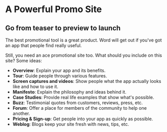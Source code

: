 A Powerful Promo Site
=====================

Go from teaser to preview to launch
-----------------------------------

The best promotional tool is a great product. Word will get out if
you\'ve got an app that people find really useful.

Still, you need an ace promotional site too. What should you include on
this site? Some ideas:

-   **Overview**: Explain your app and its benefits.
-   **Tour**: Guide people through various features.
-   **Screen captures and videos**: Show people what the app actually
    looks like and how to use it.
-   **Manifesto**: Explain the philosophy and ideas behind it.
-   **Case Studies**: Provide real life examples that show what\'s
    possible.
-   **Buzz**: Testimonial quotes from customers, reviews, press, etc.
-   **Forum**: Offer a place for members of the community to help one
    another.
-   **Pricing & Sign-up**: Get people into your app as quickly as
    possible.
-   **Weblog**: Blogs keep your site fresh with news, tips, etc.
